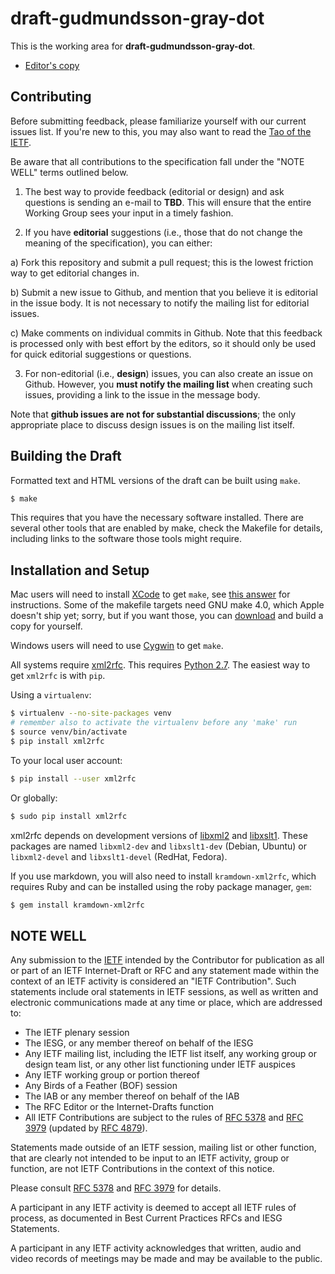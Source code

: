 # draft-gudmundsson-gray-dot

This is the working area for **draft-gudmundsson-gray-dot**.

* [Editor's copy](https://hildjj.github.io/draft-gudmundsson-gray-dot/)

## Contributing

Before submitting feedback, please familiarize yourself with our current issues
list. If you're
new to this, you may also want to read the [Tao of the
IETF](https://www.ietf.org/tao.html).

Be aware that all contributions to the specification fall under the "NOTE WELL"
terms outlined below.

1. The best way to provide feedback (editorial or design) and ask questions is
sending an e-mail to **TBD**. This will ensure that
the entire Working Group sees your input in a timely fashion.

2. If you have **editorial** suggestions (i.e., those that do not change the
meaning of the specification), you can either:

  a) Fork this repository and submit a pull request; this is the lowest
  friction way to get editorial changes in.

  b) Submit a new issue to Github, and mention that you believe it is editorial
  in the issue body. It is not necessary to notify the mailing list for
  editorial issues.

  c) Make comments on individual commits in Github. Note that this feedback is
  processed only with best effort by the editors, so it should only be used for
  quick editorial suggestions or questions.

3. For non-editorial (i.e., **design**) issues, you can also create an issue on
Github. However, you **must notify the mailing list** when creating such issues,
providing a link to the issue in the message body.

  Note that **github issues are not for substantial discussions**; the only
  appropriate place to discuss design issues is on the mailing list itself.


## Building the Draft

Formatted text and HTML versions of the draft can be built using `make`.

```sh
$ make
```

This requires that you have the necessary software installed.  There are several
other tools that are enabled by make, check the Makefile for details, including
links to the software those tools might require.


## Installation and Setup

Mac users will need to install
[XCode](https://itunes.apple.com/us/app/xcode/id497799835) to get `make`, see
[this answer](http://stackoverflow.com/a/11494872/1375574) for instructions.
Some of the makefile targets need GNU make 4.0, which Apple doesn't ship yet;
sorry, but if you want those, you can
[download](https://www.gnu.org/software/make/) and build a copy for yourself.

Windows users will need to use [Cygwin](http://cygwin.org/) to get `make`.

All systems require [xml2rfc](http://xml2rfc.ietf.org/).  This requires [Python
2.7](https://www.python.org/).  The easiest way to get `xml2rfc` is with `pip`.

Using a `virtualenv`:

```sh
$ virtualenv --no-site-packages venv
# remember also to activate the virtualenv before any 'make' run
$ source venv/bin/activate
$ pip install xml2rfc
```

To your local user account:

```sh
$ pip install --user xml2rfc
```

Or globally:

```sh
$ sudo pip install xml2rfc
```

xml2rfc depends on development versions of [libxml2](http://xmlsoft.org/) and
[libxslt1](http://xmlsoft.org/XSLT).  These packages are named `libxml2-dev` and
`libxslt1-dev` (Debian, Ubuntu) or `libxml2-devel` and `libxslt1-devel` (RedHat,
Fedora).

If you use markdown, you will also need to install `kramdown-xml2rfc`, which
requires Ruby and can be installed using the roby package manager, `gem`:

```sh
$ gem install kramdown-xml2rfc
```


## NOTE WELL

Any submission to the [IETF](https://www.ietf.org/) intended by the Contributor
for publication as all or part of an IETF Internet-Draft or RFC and any
statement made within the context of an IETF activity is considered an "IETF
Contribution". Such statements include oral statements in IETF sessions, as
well as written and electronic communications made at any time or place, which
are addressed to:

 * The IETF plenary session
 * The IESG, or any member thereof on behalf of the IESG
 * Any IETF mailing list, including the IETF list itself, any working group
   or design team list, or any other list functioning under IETF auspices
 * Any IETF working group or portion thereof
 * Any Birds of a Feather (BOF) session
 * The IAB or any member thereof on behalf of the IAB
 * The RFC Editor or the Internet-Drafts function
 * All IETF Contributions are subject to the rules of
   [RFC 5378](https://tools.ietf.org/html/rfc5378) and
   [RFC 3979](https://tools.ietf.org/html/rfc3979)
   (updated by [RFC 4879](https://tools.ietf.org/html/rfc4879)).

Statements made outside of an IETF session, mailing list or other function,
that are clearly not intended to be input to an IETF activity, group or
function, are not IETF Contributions in the context of this notice.

Please consult [RFC 5378](https://tools.ietf.org/html/rfc5378) and [RFC
3979](https://tools.ietf.org/html/rfc3979) for details.

A participant in any IETF activity is deemed to accept all IETF rules of
process, as documented in Best Current Practices RFCs and IESG Statements.

A participant in any IETF activity acknowledges that written, audio and video
records of meetings may be made and may be available to the public.
